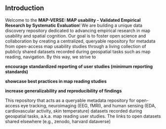 ## Introduction

Welcome to the **MAP-VERSE: MAP usability - Validated Empirical Research by Systematic Evaluation**! We are building a unique data discovery repository dedicated to advancing empirical research in map usability and spatial cognition. Our goal is to foster open science and collaboration by creating a centralized, queryable repository for metadata from open-access map usability studies through a living collection of publicly shared datasets recorded during geospatial tasks such as map reading, navigation. By this way, we strive to

**encourage standardized reporting of user studies (minimum reporting standards)**

**showcase best practices in map reading studies**

**increase generalizability and reproducibility of findings**

This repository that acts as a queryable metadata repository for open-access eye tracking, neuroimaging (EEG, fMRI), and human sensing (EDA, cardiovascular activity, skin temperature) datasets recorded during geospatial tasks, a.k.a. map reading user studies. The links to open datasets shared elsewhere (e.g., zenodo, harvard dataverse)